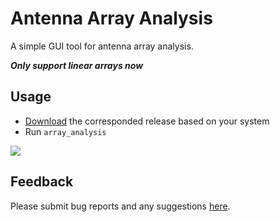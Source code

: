# Antenna Array Analysis

A simple GUI tool for antenna array analysis.

***Only support linear arrays now*** 

## Usage

- [Download](https://github.com/rookiepeng/antenna-array-analysis/releases) the corresponded release based on your system
- Run ```array_analysis```

![](docs/aaa_v1.0.0_2.gif)

## Feedback

Please submit bug reports and any suggestions [here](https://github.com/rookiepeng/antenna-array-analysis/issues).

